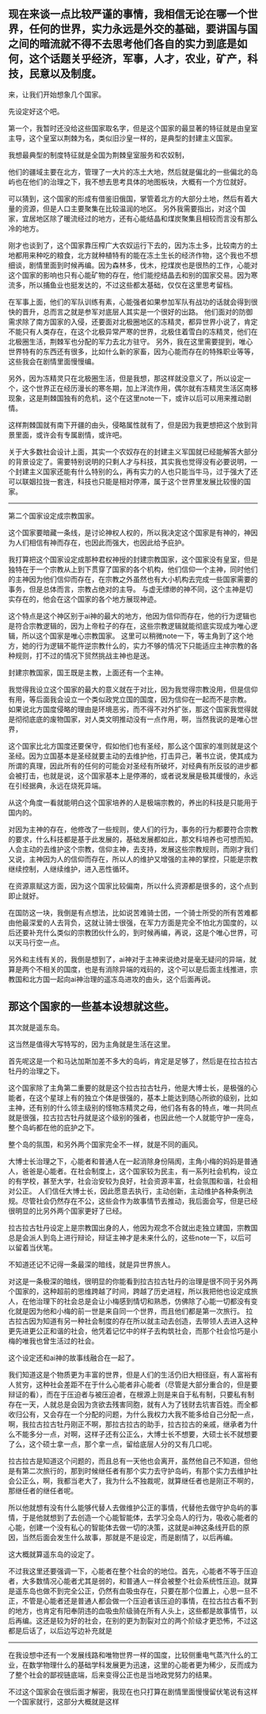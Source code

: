 现在来谈一点比较严谨的事情，我相信无论在哪一个世界，任何的世界，实力永远是外交的基础，要讲国与国之间的暗流就不得不去思考他们各自的实力到底是如何，这个话题关乎经济，军事，人才，农业，矿产，科技，民意以及制度。
---
来，让我们开始想象几个国家。

先设定好这个吧。

第一个，我暂时还没给这些国家取名字，但是这个国家的最显著的特征就是由皇室主导，这个皇室以荆棘为名，类似旧沙皇一样的，是典型的封建主义国家。

我想最典型的制度特征就是全国为荆棘皇室服务和农奴制，

他们的疆域主要在北方，管理了一大片的冻土大地，然后就是偏北的一些偏北的岛屿也在他们的治理之下，我不想去思考具体的地图板块，大概有一个方位就好。

可以猜到，这个国家的形成有借鉴旧俄国，掌管着北方的大部分土地，然后有着大量的资源，但是人口主要聚集在比较温润的地区。
另外我需要指出，对这个国家，宜居地区除了暖流经过的地方，还有心能结晶和煤炭聚集且相较而言没有那么冷的地方。

刚才也谈到了，这个国家靠压榨广大农奴运行下去的，因为冻土多，比较南方的土地都用来种吃的粮食，北方就种植特有的能在冻土生长的经济作物，这个我也不想细谈，剧情里面到时候再编。因为森林多，伐木，挖煤炭也是很热的工作，心能对这个国家的影响也只有心能矿物的存在，他们能挖结晶去和别的国家交易。因为寒流多，所以捕鱼业也挺发达的，不过这些都太基础，仅仅在这里思考留档。

在军事上面，他们的军队训练有素，心能强者如果参加军队有战功的话就会得到很快的晋升，总而言之就是参军对底层人其实是一个很好的出路。
他们面对的防御需求除了南方国家的入侵，还要面对北极圈地区的冻精灵，都异世界小说了，肯定不能只有人类存在，在这个北极异常严寒的世界，北极住着雪白的冻精灵，他们在北极圈生活，荆棘军也分配的军力去北方驻守。
另外，我在这里需要提到，唯心世界特有的东西还有很多，比如什么新的家畜，因为心能而存在的特殊职业等等，这些我会在剧情里面慢慢编。

另外，因为冻精灵只在北极圈生活，但是我想，那这样就没意义了，所以设定一个，这个世界正在经历漫长的寒冬期，加上洋流作用，偶尔就有冻精灵生活区南移现象，这是荆棘国独有的危机，这个在这里note一下，或许以后可以用来推动剧情。

这样荆棘国就有南下开疆的由头，侵略属性就有了，但是因为我更想把这个放到背景里面，或许会有专属剧情，或许吧。

关于大多数社会设计上面，其实一个农奴存在的封建主义军国就已经能解答大部分的背景设定了。需要特别说明的只剩人才与科技，其实我也觉得没有必要说明，一个封建主义国家还能有什么特别的么，再有实力的人也只能当牛马，过于强大了还可以联姻拉拢一套连，科技也只能是相对停滞，属于这个世界里发展比较慢的国家。

---

第二个国家设定成宗教国家。

这个国家要暗藏一条线，是讨论神权人权的，所以我决定这个国家是有神的，神因为人们相信有神而存在，也因此而强大，也因此给予庇护。

我打算把这个国家设定成那种君权神授的封建宗教国家，这个国家没有皇室，但是独特在于一个宗教从上到下贯穿了国家的各个机构，他们信仰一个主神，同时他们的主神因为他们信仰而存在，在宗教之外虽然也有大小机构去完成一些国家需要的事务，但是总体而言，宗教占绝对的主导。
与虚无缥缈的神不同，这个主神是切实存在的，他会在这个国家的各个地方展现神迹。

这个特点是这个神区别于ai神的最大的地方，他因为信仰而存在，他的行为逻辑也是符合宗教逻辑的，因为上帝粒子的存在，这些宗教逻辑就能彻底实现成为唯心逻辑，所以这个国家是唯心宗教国家。
这里可以稍微note一下，等主角到了这个地方，她的行为逻辑不能忤逆宗教什么的，实力不够的情况下只能适应主神宗教的各种规则，打不过的情况下贸然挑战主神也是送。

封建宗教国家，国王既是主教，上面还有一个主神。

我觉得我设立这个国家的最大的意义就在于对比，因为我觉得宗教没用，但是信仰有用，等后面我会设立一个类似政党立国的国度，因为信仰在一起而不是宗教。
如果说北方国度侵略的理由是环境恶劣，而不得不对外扩张，那这个国家我觉得就是彻彻底底的废物国家，对人类文明推动没有一点作用，啊，当然我说的是唯心世界，

这个国家比北方国度还要保守，假如他们也有圣经，那么这个国家的准则就是这个圣经。因为立国基本是圣经就要主动的去维护他，打击异己，著书立说，使其成为所谓的真理，因此所有的任何的可能会对圣经有所破坏，对经典有所反驳的进步都会被打击，也就是说，这个国家基本上是停滞的，或者说发展是极其缓慢的，永远在引经据典，永远在烧死异端。

从这个角度一看就能明白这个国家培养的人是极端宗教的，养出的科技是只能用于国内的。

对因为主神的存在，他修改了一些规则，使人们的行为，事务的行为都要符合宗教的要求，什么科技都是基于此发展的，基础发展都如此，那文科培养也可想而知。人会主动的去维护这个宗教，信仰主神，去支持，发展这些宗教规则，而刚才我们又说，主神因为人的信仰而存在，所以人的维护又增强的主神的掌控，只能是宗教继续控制，人继续维护，进入恶性循环。

在资源禀赋这方面，因为这个国家比较偏南，所以什么资源都是很多的，这个点到即止就好。

在国防这一块，我倒是有点想法，比如说苦难骑士团，一个骑士所受的所有苦难都由他最深爱的人去背负，这就让骑士很强，在军力方面是完全不怕北方国度的，以后还要补充什么类似的宗教团伙什么的，到时候再编，再说，这是个唯心世界，可以天马行空一点。

另外和主线有关的，我倒是想到了，ai神对于主神来说绝对是毫无疑问的异端，就算是两个不相关的国度，也是有消除异端的戏码的，这个可以是后面主线推进，宗教国和北方国一起向ai神治理的遥冻岛进攻的由头，这个后面再说。

那这个国家的一些基本设想就这些。
---

其次就是遥东岛。

这当然是值得大写特写的，因为主角就是生活在这里。

首先呢这是一个和马达加斯加差不多大的岛屿，肯定是足够了，然后是在拉古拉古牡丹的治理之下。

这个国家除了主角第二重要的就是这个拉古拉古牡丹，他是大博士长，是极强的心能者，在这个星球上有的独立个体是很强的，基本上能达到随心所欲的级别，比如主神，还有别的什么领主级别的怪物冻精灵之母，他们各有各的特点，唯一共同点就是很强，拉古拉古牡丹就是这个级别的强者，也因此他一个人就能守护一座岛，整个岛屿都在他的庇护之下。

整个岛的氛围，和另外两个国家完全不一样，就是不同的画风。

大博士长治理之下，心能者和普通人在一起消除身份隔阂，主角小梅的妈妈是普通人，爸爸是心能者。在社会制度上，这个国家较为民主，有一系列社会机构，设立的有学校，甚至大学，社会治安较为良好，社会资源丰富，社会氛围和谐，社会相对公正。
人们信任大博士长，因此愿意去执行，主动创新，主动维护各种条例法规。尽管社会仍然存在不公，这些会作为故事情节去推动，我后面会写，但是已经很明显的比另外两个国家更好了已经。

拉古拉古牡丹设定上是宗教国出身的人，他因为观念不合就出走独立建国，宗教国总是会派人到岛上进行辩论，辩证主神才是未来什么的，这些note一下，以后可以留着当伏笔。

不知道还记不记得一条最深的暗线，就是异世界旅人。

对这是一条极深的暗线，很明显的你能看到拉古拉古牡丹的治理是很不同于另外两个国家的，这种超前的思维跨越了时间，跨越了历史进程，所以我把他也设定成旅人，在他治理下的社会总是会让小梅感到情切和熟悉，仿佛除了心能一切都没有变化就是因为他和小梅的前一世是来自同一个世界，而且他们都是第一次旅行。
拉古拉古因为知道有另一种社会制度的存在所以就主动去创造，去带领人去进入这种更先进更公正和谐的社会，他凭着记忆中的样子去构筑社会，而那个社会恰巧是小梅的唯我也曾生活过的社会。

这个设定还和ai神的故事线融合在一起了。

我们知道这是个物质更为丰富的世界，但是人们的生活仍旧大相径庭，有人富裕有人贫穷，这种社会差距不在于什么心能者非心能者（尽管是大部分重合的，但是要辩证的看），而在于压迫者与被压迫者，在根源上则是来自于私有制，只要私有制存在一天，人就总是会因为贪欲去残害同胞，就有人为了钱财去坑害百姓。而全都收归公有，又会存在一个分配的问题，为什么我权力大我不能多给自己分配一点，啊，我拉古拉古牡丹刚正不啊，那拉古拉古的助手，拉古拉古的亲戚，继承者为什么不能多分一点，对啊，这样子还有公正么，大博士长不想要，大硕士长不就想要了么，这个硕士拿一点，那个拿一点，留给底层人分的又有几口呢。

拉古拉古是知道这个问题的，而且总有一天他也会离开，虽然他自己不知道，但他是有第二次旅行的，那到时候继任者有那个实力去守护岛屿，有那个实力去维护社会公正么，啊，我都当老大了，我为什么不独裁呢，就算继任者也是刚正不啊的，那继任者的继任者呢。

所以他就想有没有什么能够代替人去做维护公正的事情，代替他去做守护岛屿的事情，于是他就想到了去创造一个心能智能体，去学习全岛人的行为，吸收心能者的心能，创建一个没有私心的智能体去做一切的决策，这就是ai神这条线开启的原因，当然后面会发生什么故事，那就是不是设定，而是剧情了，以后再编。

这大概就算遥东岛的设定了。

不过我这里还要强调一下，心能者在整个社会的的地位。首先，心能者不等于压迫者，大多数情况心能者尤其是弱的，和普通人一样会被整个社会系统性压迫。就算是遥东岛也做不到完全公正，仍然有血吸虫存在，只要在那个位置上，心思一旦不正，不管是心能者还是普通人都会做一个压迫者该压迫的事情，在拉古拉古看不到的地方，也肯定有阳奉阴违的血吸虫阶级骑在所有人头上，这些都是故事情节，以后再编。这还是较为好的社会，在别的更为割裂对立的两个阶级才更恐怖，不过这都是后话了，以后边写边补充就是

---

在我设想中还有一个发展线路和唯物世界一样的国度，比较侧重电气蒸汽什么的工业，在数学物理什么的基础学科发展更为迅速，这里的心能者更为稀少，反而成为了整个社会的鄙视链底端，后来变得公正也是当地政党努力的结果。

不过这个国家会在很后面才解密，我现在也只打算在剧情里面慢慢留伏笔说有这样一个国家就行，这部分大概就是这样
